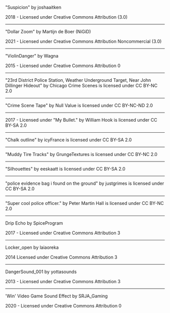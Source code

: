 "Suspicion"
by joshaaitken

2018 - Licensed under
Creative Commons
Attribution (3.0)

---

"Dollar Zoom"
by Martijn de Boer (NiGiD)

2021 - Licensed under
Creative Commons
Attribution Noncommercial (3.0)

---

"ViolinDanger"
by Wagna

2015 - Licensed under
Creative Commons
Attribution 0

---

"23rd District Police Station, Weather Underground Target, Near John Dillinger Hideout" by Chicago Crime Scenes is licensed under CC BY-NC 2.0

---

"Crime Scene Tape" by Null Value is licensed under CC BY-NC-ND 2.0

---

2017 - Licensed under
"My Bullet." by William Hook is licensed under CC BY-SA 2.0

---

"Chalk outline" by icyFrance is licensed under CC BY-SA 2.0

---

"Muddy Tire Tracks" by GrungeTextures is licensed under CC BY-NC 2.0

---

"Silhouettes" by eeskaatt is licensed under CC BY-SA 2.0

---

"police evidence bag i found on the ground" by justgrimes is licensed under CC BY-SA 2.0

---

"Super cool police officer." by Peter Martin Hall is licensed under CC BY-NC 2.0

---

Drip Echo
by SpiceProgram

2017 - Licensed under
Creative Commons
Attribution 3

---

 Locker_open
 by laiaoreka
 
2014  Licensed under
Creative Commons
Attribution 3

---

DangerSound_001
by yottasounds

2013 - Licensed under
Creative Commons
Attribution 3

---

'Win' Video Game Sound Effect
by SRJA_Gaming

2020 - Licensed under
Creative Commons
Attribution 0
